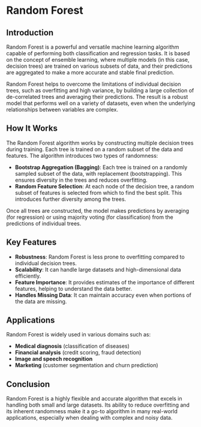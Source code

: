 # Random Forest

## Introduction

Random Forest is a powerful and versatile machine learning algorithm capable of performing both classification and regression tasks. It is based on the concept of ensemble learning, where multiple models (in this case, decision trees) are trained on various subsets of data, and their predictions are aggregated to make a more accurate and stable final prediction.

Random Forest helps to overcome the limitations of individual decision trees, such as overfitting and high variance, by building a large collection of de-correlated trees and averaging their predictions. The result is a robust model that performs well on a variety of datasets, even when the underlying relationships between variables are complex.

## How It Works

The Random Forest algorithm works by constructing multiple decision trees during training. Each tree is trained on a random subset of the data and features. The algorithm introduces two types of randomness:

- **Bootstrap Aggregation (Bagging)**: Each tree is trained on a randomly sampled subset of the data, with replacement (bootstrapping). This ensures diversity in the trees and reduces overfitting.
- **Random Feature Selection**: At each node of the decision tree, a random subset of features is selected from which to find the best split. This introduces further diversity among the trees.

Once all trees are constructed, the model makes predictions by averaging (for regression) or using majority voting (for classification) from the predictions of individual trees.

## Key Features

- **Robustness**: Random Forest is less prone to overfitting compared to individual decision trees.
- **Scalability**: It can handle large datasets and high-dimensional data efficiently.
- **Feature Importance**: It provides estimates of the importance of different features, helping to understand the data better.
- **Handles Missing Data**: It can maintain accuracy even when portions of the data are missing.

## Applications

Random Forest is widely used in various domains such as:

- **Medical diagnosis** (classification of diseases)
- **Financial analysis** (credit scoring, fraud detection)
- **Image and speech recognition**
- **Marketing** (customer segmentation and churn prediction)

## Conclusion

Random Forest is a highly flexible and accurate algorithm that excels in handling both small and large datasets. Its ability to reduce overfitting and its inherent randomness make it a go-to algorithm in many real-world applications, especially when dealing with complex and noisy data.


